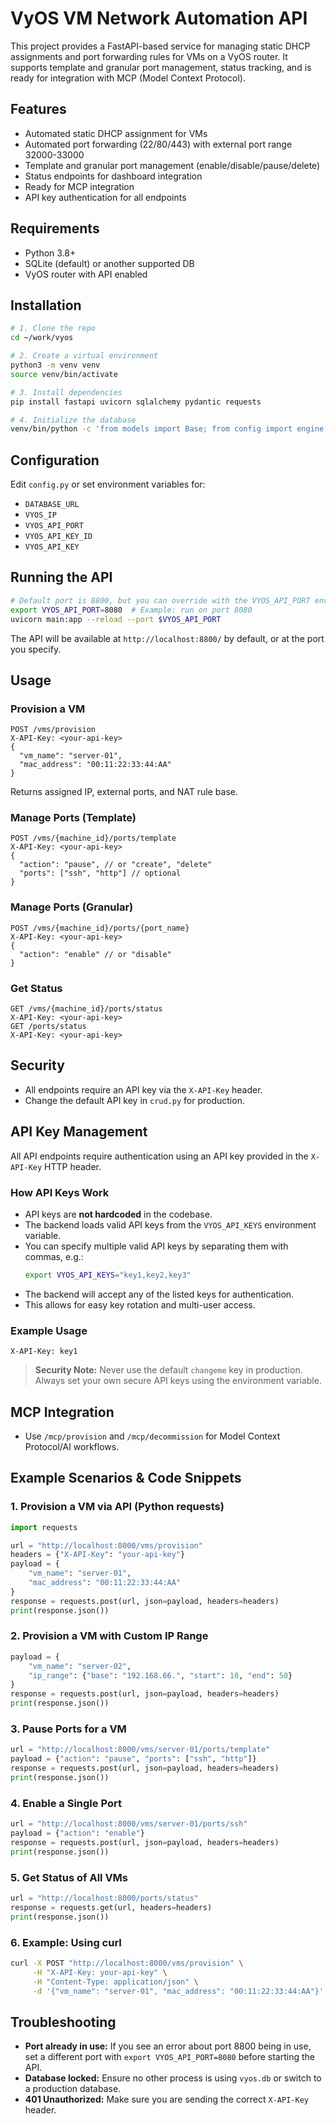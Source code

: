 # VyOS VM Network Automation API

This project provides a FastAPI-based service for managing static DHCP assignments and port forwarding rules for VMs on a VyOS router. It supports template and granular port management, status tracking, and is ready for integration with MCP (Model Context Protocol).

## Features
- Automated static DHCP assignment for VMs
- Automated port forwarding (22/80/443) with external port range 32000-33000
- Template and granular port management (enable/disable/pause/delete)
- Status endpoints for dashboard integration
- Ready for MCP integration
- API key authentication for all endpoints

## Requirements
- Python 3.8+
- SQLite (default) or another supported DB
- VyOS router with API enabled

## Installation
```bash
# 1. Clone the repo
cd ~/work/vyos

# 2. Create a virtual environment
python3 -m venv venv
source venv/bin/activate

# 3. Install dependencies
pip install fastapi uvicorn sqlalchemy pydantic requests

# 4. Initialize the database
venv/bin/python -c 'from models import Base; from config import engine; Base.metadata.create_all(bind=engine)'
```

## Configuration
Edit `config.py` or set environment variables for:
- `DATABASE_URL`
- `VYOS_IP`
- `VYOS_API_PORT`
- `VYOS_API_KEY_ID`
- `VYOS_API_KEY`

## Running the API
```bash
# Default port is 8800, but you can override with the VYOS_API_PORT environment variable
export VYOS_API_PORT=8080  # Example: run on port 8080
uvicorn main:app --reload --port $VYOS_API_PORT
```
The API will be available at `http://localhost:8800/` by default, or at the port you specify.

## Usage

### Provision a VM
```http
POST /vms/provision
X-API-Key: <your-api-key>
{
  "vm_name": "server-01",
  "mac_address": "00:11:22:33:44:AA"
}
```
Returns assigned IP, external ports, and NAT rule base.

### Manage Ports (Template)
```http
POST /vms/{machine_id}/ports/template
X-API-Key: <your-api-key>
{
  "action": "pause", // or "create", "delete"
  "ports": ["ssh", "http"] // optional
}
```

### Manage Ports (Granular)
```http
POST /vms/{machine_id}/ports/{port_name}
X-API-Key: <your-api-key>
{
  "action": "enable" // or "disable"
}
```

### Get Status
```http
GET /vms/{machine_id}/ports/status
X-API-Key: <your-api-key>
GET /ports/status
X-API-Key: <your-api-key>
```

## Security
- All endpoints require an API key via the `X-API-Key` header.
- Change the default API key in `crud.py` for production.

## API Key Management

All API endpoints require authentication using an API key provided in the `X-API-Key` HTTP header.

### How API Keys Work
- API keys are **not hardcoded** in the codebase.
- The backend loads valid API keys from the `VYOS_API_KEYS` environment variable.
- You can specify multiple valid API keys by separating them with commas, e.g.:
  ```bash
  export VYOS_API_KEYS="key1,key2,key3"
  ```
- The backend will accept any of the listed keys for authentication.
- This allows for easy key rotation and multi-user access.

### Example Usage
```http
X-API-Key: key1
```

> **Security Note:** Never use the default `changeme` key in production. Always set your own secure API keys using the environment variable.

## MCP Integration
- Use `/mcp/provision` and `/mcp/decommission` for Model Context Protocol/AI workflows.

## Example Scenarios & Code Snippets

### 1. Provision a VM via API (Python requests)
```python
import requests

url = "http://localhost:8000/vms/provision"
headers = {"X-API-Key": "your-api-key"}
payload = {
    "vm_name": "server-01",
    "mac_address": "00:11:22:33:44:AA"
}
response = requests.post(url, json=payload, headers=headers)
print(response.json())
```

### 2. Provision a VM with Custom IP Range
```python
payload = {
    "vm_name": "server-02",
    "ip_range": {"base": "192.168.66.", "start": 10, "end": 50}
}
response = requests.post(url, json=payload, headers=headers)
print(response.json())
```

### 3. Pause Ports for a VM
```python
url = "http://localhost:8000/vms/server-01/ports/template"
payload = {"action": "pause", "ports": ["ssh", "http"]}
response = requests.post(url, json=payload, headers=headers)
print(response.json())
```

### 4. Enable a Single Port
```python
url = "http://localhost:8000/vms/server-01/ports/ssh"
payload = {"action": "enable"}
response = requests.post(url, json=payload, headers=headers)
print(response.json())
```

### 5. Get Status of All VMs
```python
url = "http://localhost:8000/ports/status"
response = requests.get(url, headers=headers)
print(response.json())
```

### 6. Example: Using curl
```bash
curl -X POST "http://localhost:8000/vms/provision" \
     -H "X-API-Key: your-api-key" \
     -H "Content-Type: application/json" \
     -d '{"vm_name": "server-01", "mac_address": "00:11:22:33:44:AA"}'
```

## Troubleshooting
- **Port already in use:** If you see an error about port 8800 being in use, set a different port with `export VYOS_API_PORT=8080` before starting the API.
- **Database locked:** Ensure no other process is using `vyos.db` or switch to a production database.
- **401 Unauthorized:** Make sure you are sending the correct `X-API-Key` header.
